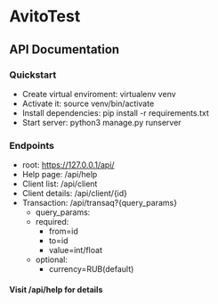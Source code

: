# AvitoTest

## API Documentation

### Quickstart
- Create virtual enviroment: virtualenv venv
- Activate it: source venv/bin/activate
- Install dependencies: pip install -r requirements.txt
- Start server: python3 manage.py runserver

### Endpoints
- root: https://127.0.0.1/api/
- Help page: /api/help
- Client list: /api/client
- Client details: /api/client/{id}
- Transaction: /api/transaq?{query_params}
    - query_params:
    - required:
        - from=id
        - to=id
        - value=int/float
    - optional:
        - currency=RUB(default)


#### Visit /api/help for details